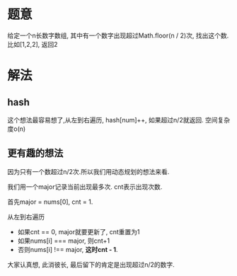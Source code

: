 # 题意
给定一个n长数字数组, 其中有一个数字出现超过Math.floor(n / 2)次, 找出这个数.
比如[1,2,2], 返回2

# 解法

## hash
这个想法最容易想了,从左到右遍历, hash[num]++, 如果超过n/2就返回. 空间复杂度o(n)

## 更有趣的想法
因为只有一个数超过n/2次.所以我们用动态规划的想法来看. 

我们用一个major记录当前出现最多次. cnt表示出现次数.

首先major = nums[0], cnt = 1. 

从左到右遍历
* 如果cnt == 0, major就要更新了, cnt重置为1
* 如果nums[i] === major, 则cnt+1
* 否则nums[i] !== major, **这时cnt - 1**. 

大家认真想, 此消彼长, 最后留下的肯定是出现超过n/2的数字.
